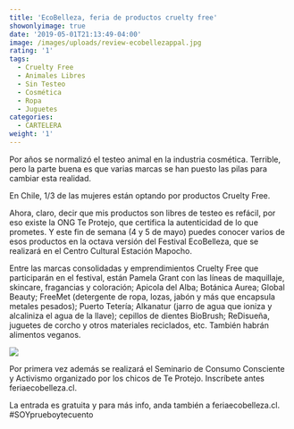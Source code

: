 ```yaml
---
title: 'EcoBelleza, feria de productos cruelty free'
showonlyimage: true
date: '2019-05-01T21:13:49-04:00'
image: /images/uploads/review-ecobellezappal.jpg
rating: '1'
tags:
  - Cruelty Free
  - Animales Libres
  - Sin Testeo
  - Cosmética
  - Ropa
  - Juguetes
categories:
  - CARTELERA
weight: '1'
---
```

Por años se normalizó el testeo animal en la industria cosmética. Terrible, pero la parte buena es que varias marcas se han puesto las pilas para cambiar esta realidad.

<!--more-->

En Chile, 1/3 de las mujeres están optando por productos Cruelty Free.

Ahora, claro, decir que mis productos son libres de testeo es refácil, por eso existe la ONG Te Protejo, que certifica la autenticidad de lo que prometes. Y este fin de semana (4 y 5 de mayo) puedes conocer varios de esos productos en la octava versión del Festival EcoBelleza, que se realizará en el Centro Cultural Estación Mapocho.

Entre las marcas consolidadas y emprendimientos Cruelty Free que participarán en el festival, están Pamela Grant con las líneas de maquillaje, skincare, fragancias y coloración; Apicola del Alba; Botánica Aurea; Global Beauty; FreeMet (detergente de ropa, lozas, jabón y más que encapsula metales pesados); Puerto Tetería; Alkanatur (jarro de agua que ioniza y alcaliniza el agua de la llave); cepillos de dientes BioBrush; ReDisueña, juguetes de corcho y otros materiales reciclados, etc. También habrán alimentos veganos.

![](/images/uploads/review-ecobelleza-2.jpg)

Por primera vez además se realizará el Seminario de Consumo Consciente y Activismo organizado por los chicos de Te Protejo. Inscríbete antes feriaecobelleza.cl.

La entrada es gratuita y para más info, anda también a feriaecobelleza.cl. #SOYprueboytecuento
